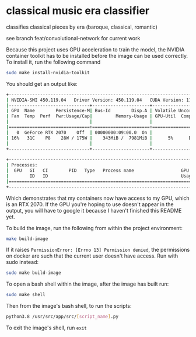 classical music era classifier
==============================

classifies classical pieces by era (baroque, classical, romantic)

see branch feat/convolutional-network for current work

Because this project uses GPU acceleration to train the model, the NVIDIA container toolkit has to be installed before the image can be used correctly.
To install it, run the following command 
```bash
sudo make install-nvidia-toolkit
```
You should get an output like:
```bash
+-----------------------------------------------------------------------------+
| NVIDIA-SMI 450.119.04   Driver Version: 450.119.04   CUDA Version: 11.0     |
|-------------------------------+----------------------+----------------------+
| GPU  Name        Persistence-M| Bus-Id        Disp.A | Volatile Uncorr. ECC |
| Fan  Temp  Perf  Pwr:Usage/Cap|         Memory-Usage | GPU-Util  Compute M. |
|                               |                      |               MIG M. |
|===============================+======================+======================|
|   0  GeForce RTX 2070    Off  | 00000000:09:00.0  On |                  N/A |
| 16%   31C    P8    28W / 175W |    343MiB /  7981MiB |      5%      Default |
|                               |                      |                  N/A |
+-------------------------------+----------------------+----------------------+
                                                                               
+-----------------------------------------------------------------------------+
| Processes:                                                                  |
|  GPU   GI   CI        PID   Type   Process name                  GPU Memory |
|        ID   ID                                                   Usage      |
|=============================================================================|
+-----------------------------------------------------------------------------+
```
Which demonstrates that my containers now have access to my GPU, which is an RTX 2070. 
If the GPU you're hoping to use doesn't appear in the output, you will have to google it because I haven't finished this README yet. 

To build the image, run the following from within the project environment: 
```bash
make build-image
```

If it raises `PermissionError: [Errno 13] Permission denied`, the permissions on docker are such that the current user doesn't have access. Run with sudo instead:

```bash
sudo make build-image
```

To open a bash shell within the image, after the image has built run:
```bash
sudo make shell
```

Then from the image's bash shell, to run the scripts:
```bash 
python3.8 /usr/src/app/src/[script_name].py
```

To exit the image's shell, run `exit`
